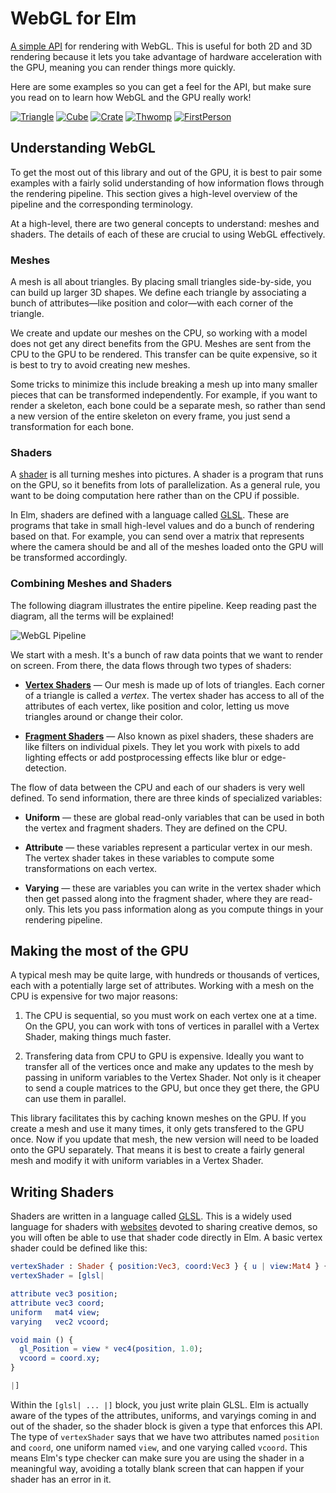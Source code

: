 # WebGL for Elm

[A simple API](http://package.elm-lang.org/packages/johnpmayer/elm-webgl/latest/WebGL)
for rendering with WebGL. This is useful for both 2D and 3D
rendering because it lets you take advantage of hardware acceleration with the
GPU, meaning you can render things more quickly.

Here are some examples so you can get a feel for the API, but make sure you
read on to learn how WebGL and the GPU really work!

[![Triangle](http://elm-lang.org/screenshot/WebGL/Triangle.jpg)](http://elm-lang.org/examples/triangle)
[![Cube](http://elm-lang.org/screenshot/WebGL/Cube.jpg)](http://elm-lang.org/examples/cube)
[![Crate](http://elm-lang.org/screenshot/WebGL/Crate.jpg)](http://elm-lang.org/examples/crate)
[![Thwomp](http://elm-lang.org/screenshot/WebGL/Thwomp.jpg)](http://elm-lang.org/examples/thwomp)
[![FirstPerson](http://elm-lang.org/screenshot/WebGL/FirstPerson.jpg)](http://elm-lang.org/examples/first-person)


## Understanding WebGL

To get the most out of this library and out of the GPU, it is best to pair some
examples with a fairly solid understanding of how information flows through the
rendering pipeline. This section gives a high-level overview of the pipeline
and the corresponding terminology.

At a high-level, there are two general concepts to understand: meshes and
shaders. The details of each of these are crucial to using WebGL effectively.

### Meshes

A mesh is all about triangles. By placing small triangles side-by-side, you can
build up larger 3D shapes. We define each triangle by associating a bunch of
attributes&mdash;like position and color&mdash;with each corner of the triangle.

We create and update our meshes on the CPU, so working with a model does not get
any direct benefits from the GPU. Meshes are sent from the CPU to the GPU to be
rendered. This transfer can be quite expensive, so it is best to try to avoid
creating new meshes.

Some tricks to minimize this include breaking a mesh up into many smaller
pieces that can be transformed independently. For example, if you want to
render a skeleton, each bone could be a separate mesh, so rather than send
a new version of the entire skeleton on every frame, you just send a
transformation for each bone.

### Shaders

A [shader](http://en.wikipedia.org/wiki/Shader) is all turning meshes into
pictures. A shader is a program that runs on the GPU, so it benefits from
lots of parallelization. As a general rule, you want to be doing computation
here rather than on the CPU if possible.

In Elm, shaders are defined with a language called
[GLSL](http://en.wikipedia.org/wiki/OpenGL_Shading_Language). These are programs
that take in small high-level values and do a bunch of rendering based on that.
For example, you can send over a matrix that represents where the camera should
be and all of the meshes loaded onto the GPU will be transformed accordingly.

### Combining Meshes and Shaders

The following diagram illustrates the entire pipeline. Keep reading past the
diagram, all the terms will be explained!

![WebGL Pipeline](https://raw.githubusercontent.com/johnpmayer/elm-webgl/master/pipeline.png)

We start with a mesh. It's a bunch of raw data points that we want to render on
screen. From there, the data flows through two types of shaders:

 * [**Vertex Shaders**](http://en.wikipedia.org/wiki/Shader#Vertex_shaders) &mdash;
   Our mesh is made up of lots of triangles. Each corner of a triangle is called a
   *vertex*. The vertex shader has access to all of the attributes of each vertex,
   like position and color, letting us move triangles around or change their color.

 * [**Fragment Shaders**](http://en.wikipedia.org/wiki/Shader#Pixel_shaders) &mdash;
   Also known as pixel shaders, these shaders are like filters on individual
   pixels. They let you work with pixels to add lighting effects or add
   postprocessing effects like blur or edge-detection.

The flow of data between the CPU and each of our shaders is very well defined.
To send information, there are three kinds of specialized variables:

 * **Uniform** &mdash; these are global read-only variables that can be used
   in both the vertex and fragment shaders. They are defined on the CPU.

 * **Attribute** &mdash; these variables represent a particular vertex in our
   mesh. The vertex shader takes in these variables to compute some
   transformations on each vertex.

 * **Varying** &mdash; these are variables you can write in the vertex shader
   which then get passed along into the fragment shader, where they are
   read-only. This lets you pass information along as you compute things in
   your rendering pipeline.

## Making the most of the GPU

A typical mesh may be quite large, with hundreds or thousands of vertices, each
with a potentially large set of attributes. Working with a mesh on the CPU is
expensive for two major reasons:

  1. The CPU is sequential, so you must work on each vertex one at a time.
     On the GPU, you can work with tons of vertices in parallel with a Vertex
     Shader, making things much faster.

  2. Transfering data from CPU to GPU is expensive. Ideally you want to transfer
     all of the vertices once and make any updates to the mesh by passing in
     uniform variables to the Vertex Shader. Not only is it cheaper to send a
     couple matrices to the GPU, but once they get there, the GPU can use them
     in parallel.

This library facilitates this by caching known meshes on the GPU. If you create
a mesh and use it many times, it only gets transfered to the GPU once. Now if
you update that mesh, the new version will need to be loaded onto the GPU
separately. That means it is best to create a fairly general mesh and modify it
with uniform variables in a Vertex Shader.

## Writing Shaders

Shaders are written in a language called
[GLSL](http://en.wikipedia.org/wiki/OpenGL_Shading_Language). This is a widely
used language for shaders with [websites](https://www.shadertoy.com) devoted
to sharing creative demos, so you will often be able to use that shader
code directly in Elm. A basic vertex shader could be defined like this:

```elm
vertexShader : Shader { position:Vec3, coord:Vec3 } { u | view:Mat4 } { vcoord:Vec2 }
vertexShader = [glsl|

attribute vec3 position;
attribute vec3 coord;
uniform   mat4 view;
varying   vec2 vcoord;

void main () {
  gl_Position = view * vec4(position, 1.0);
  vcoord = coord.xy;
}

|]
```

Within the `[glsl| ... |]` block, you just write plain GLSL. Elm is actually
aware of the types of the attributes, uniforms, and varyings coming in and out
of the shader, so the shader block is given a type that enforces this API. The
type of `vertexShader` says that we have two attributes named `position` and
`coord`, one uniform named `view`, and one varying called `vcoord`. This means
Elm's type checker can make sure you are using the shader in a meaningful way,
avoiding a totally blank screen that can happen if your shader has an error in
it.
